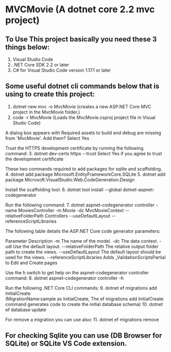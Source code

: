 # MVCMovie (A dotnet core 2.2 mvc project)

## To Use This project basically you need these 3 things below:
1. Visual Studio Code
2. .NET Core SDK 2.2 or later
3. C# for Visual Studio Code version 1.17.1 or later

## Some useful dotnet cli commands below that is using to create this project:
1. dotnet new mvc -o MvcMovie 
(creates a new ASP.NET Core MVC project in the MvcMovie folder.)
2. code -r MvcMovie 
(Loads the MvcMovie.csproj project file in Visual Studio Code)

A dialog box appears with Required assets to build and debug are missing from 'MvcMovie'. Add them? Select Yes

Trust the HTTPS development certificate by running the following command:
3. dotnet dev-certs https --trust
Select Yes if you agree to trust the development certificate

These two commands required to add packages  for sqlite and  scaffolding.
4. dotnet add package Microsoft.EntityFrameworkCore.SQLite
5. dotnet add package Microsoft.VisualStudio.Web.CodeGeneration.Design

Install the scaffolding tool:
6. dotnet tool install --global dotnet-aspnet-codegenerator

Run the following command:
7. dotnet aspnet-codegenerator controller -name MoviesController -m Movie -dc MvcMovieContext --relativeFolderPath Controllers --useDefaultLayout --referenceScriptLibraries

The following table details the ASP.NET Core code generator parameters:

Parameter	Description
-m	The name of the model.
-dc	The data context.
-udl	Use the default layout.
--relativeFolderPath	The relative output folder path to create the views.
--useDefaultLayout	The default layout should be used for the views.
--referenceScriptLibraries	Adds _ValidationScriptsPartial to Edit and Create pages

Use the h switch to get help on the aspnet-codegenerator controller command:
8. dotnet aspnet-codegenerator controller -h

Run the following .NET Core CLI commands:
9. dotnet ef migrations add InitialCreate  
(MigrationName:sample as InitialCreate, The ef migrations add InitialCreate command generates code to create the initial database schema)
10. dotnet ef database update

For remove a migration you can use also:
11. dotnet ef migrations remove

## For checking Sqlite you can use  (DB Browser for SQLite) or SQLite VS Code extension.
